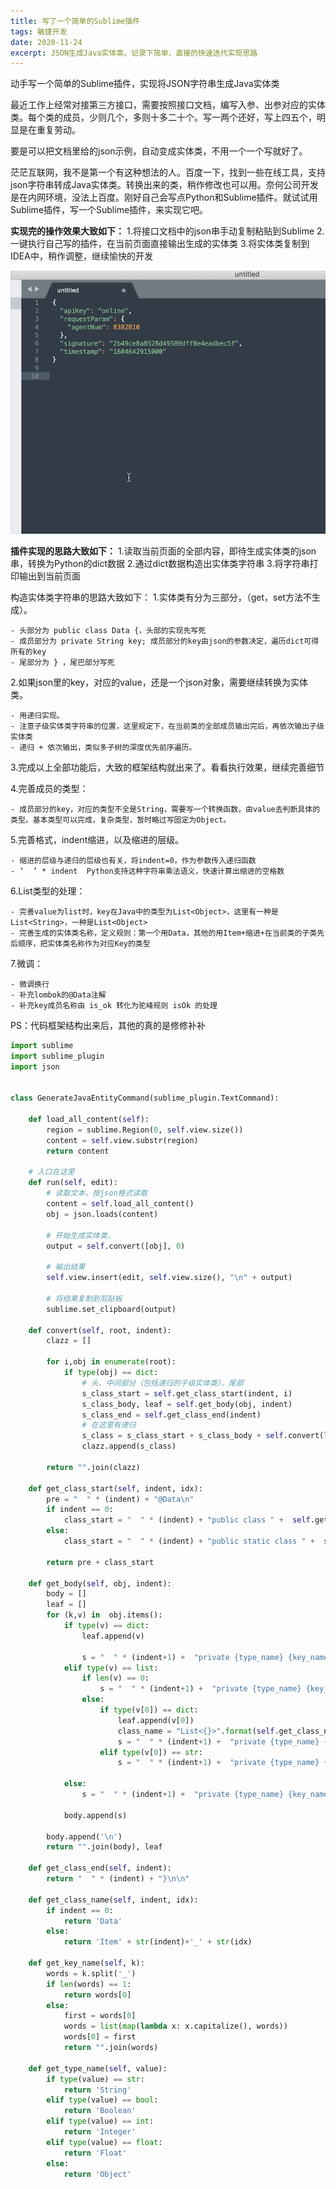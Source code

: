 ```yaml
---
title: 写了一个简单的Sublime插件
tags: 敏捷开发
date: 2020-11-24
excerpt: JSON生成Java实体类。记录下简单、直接的快速迭代实现思路
---
```


动手写一个简单的Sublime插件，实现将JSON字符串生成Java实体类

最近工作上经常对接第三方接口，需要按照接口文档，编写入参、出参对应的实体类。每个类的成员，少则几个，多则十多二十个。写一两个还好，写上四五个，明显是在重复劳动。

要是可以把文档里给的json示例，自动变成实体类，不用一个一个写就好了。

茫茫互联网，我不是第一个有这种想法的人。百度一下，找到一些在线工具，支持json字符串转成Java实体类。转换出来的类，稍作修改也可以用。奈何公司开发是在内网环境，没法上百度。刚好自己会写点Python和Sublime插件。就试试用Sublime插件，写一个Sublime插件，来实现它吧。

<b>实现完的操作效果大致如下：</b>
1.将接口文档中的json串手动复制粘贴到Sublime
2.一键执行自己写的插件，在当前页面直接输出生成的实体类
3.将实体类复制到IDEA中，稍作调整，继续愉快的开发

![](/images/sublime_java_entity.gif)

<b>插件实现的思路大致如下：</b>
1.读取当前页面的全部内容，即待生成实体类的json串，转换为Python的dict数据
2.通过dict数据构造出实体类字符串
3.将字符串打印输出到当前页面

构造实体类字符串的思路大致如下：
1.实体类有分为三部分，（get，set方法不生成）。

	- 头部分为 public class Data {，头部的实现先写死
	- 成员部分为 private String key; 成员部分的key由json的参数决定，遍历dict可得所有的key
	- 尾部分为 } ，尾巴部分写死

2.如果json里的key，对应的value，还是一个json对象，需要继续转换为实体类。

	- 用递归实现。
	- 注意子级实体类字符串的位置，这里规定下，在当前类的全部成员输出完后，再依次输出子级实体类
	- 递归 + 依次输出，类似多子树的深度优先前序遍历。

3.完成以上全部功能后，大致的框架结构就出来了。看看执行效果，继续完善细节

4.完善成员的类型：

	- 成员部分的key，对应的类型不全是String，需要写一个转换函数，由value去判断具体的类型。基本类型可以完成，复杂类型，暂时略过写固定为Object。

5.完善格式，indent缩进，以及缩进的层级。

	- 缩进的层级与递归的层级也有关，将indent=0，作为参数传入递归函数
	- ‘  ’ * indent  Python支持这种字符串乘法语义，快速计算出缩进的空格数

6.List类型的处理：

	- 完善value为list时，key在Java中的类型为List<Object>，这里有一种是List<String>，一种是List<Object>
	- 完善生成的实体类名称，定义规则：第一个用Data，其他的用Item+缩进+在当前类的子类先后顺序，把实体类名称作为对应Key的类型
	
7.微调：

	- 微调换行
	- 补充lombok的@Data注解
	- 补充key成员名称由 is_ok 转化为驼峰规则 isOk 的处理


PS：代码框架结构出来后，其他的真的是修修补补


```python
import sublime
import sublime_plugin
import json


class GenerateJavaEntityCommand(sublime_plugin.TextCommand):

	def load_all_content(self):
		region = sublime.Region(0, self.view.size())
		content = self.view.substr(region)
		return content

	# 入口在这里
	def run(self, edit):
		# 读取文本，按json格式读取
		content = self.load_all_content()
		obj = json.loads(content)

		# 开始生成实体类，
		output = self.convert([obj], 0)
		
		# 输出结果
		self.view.insert(edit, self.view.size(), "\n" + output)

		# 将结果复制到剪贴板
		sublime.set_clipboard(output)

	def convert(self, root, indent):
		clazz = []

		for i,obj in enumerate(root):
			if type(obj) == dict:
				# 头、中间部分（包括递归的子级实体类）、尾部
				s_class_start = self.get_class_start(indent, i)
				s_class_body, leaf = self.get_body(obj, indent)
				s_class_end = self.get_class_end(indent)
				# 在这里有递归
				s_class = s_class_start + s_class_body + self.convert(leaf, indent+1) + s_class_end
				clazz.append(s_class)

		return "".join(clazz)

	def get_class_start(self, indent, idx):
		pre = "  " * (indent) + "@Data\n"
		if indent == 0:
			class_start = "  " * (indent) + "public class " +  self.get_class_name(indent, idx) + " {\n\n"
		else:
			class_start = "  " * (indent) + "public static class " +  self.get_class_name(indent, idx) + " {\n\n"
		
		return pre + class_start

	def get_body(self, obj, indent):
		body = []
		leaf = []
		for (k,v) in  obj.items():
			if type(v) == dict:
				leaf.append(v)

				s = "  " * (indent+1) +  "private {type_name} {key_name};\n".format(type_name=self.get_class_name(indent+1, len(leaf)-1), key_name=self.get_key_name(k))
			elif type(v) == list:
				if len(v) == 0:
					s = "  " * (indent+1) +  "private {type_name} {key_name};\n".format(type_name="List<Object>", key_name=self.get_key_name(k))
				else:
					if type(v[0]) == dict:
						leaf.append(v[0])
						class_name = "List<{}>".format(self.get_class_name(indent+1, len(leaf)-1))
						s = "  " * (indent+1) +  "private {type_name} {key_name};\n".format(type_name=class_name, key_name=self.get_key_name(k))
					elif type(v[0]) == str:
						s = "  " * (indent+1) +  "private {type_name} {key_name};\n".format(type_name="List<String>", key_name=self.get_key_name(k))	

			else:
				s = "  " * (indent+1) +  "private {type_name} {key_name};\n".format(type_name=self.get_type_name(v), key_name=self.get_key_name(k))
			
			body.append(s)

		body.append('\n')
		return "".join(body), leaf

	def get_class_end(self, indent):
		return "  " * (indent) + "}\n\n"

	def get_class_name(self, indent, idx):
		if indent == 0:
			return 'Data'
		else:
			return 'Item' + str(indent)+'_' + str(idx)

	def get_key_name(self, k):
		words = k.split('_')
		if len(words) == 1:
			return words[0]
		else:
			first = words[0]
			words = list(map(lambda x: x.capitalize(), words))
			words[0] = first
			return "".join(words)

	def get_type_name(self, value):
		if type(value) == str:
			return 'String'
		elif type(value) == bool:
			return 'Boolean'
		elif type(value) == int:
			return 'Integer'
		elif type(value) == float:
			return 'Float'
		else:
			return 'Object'


